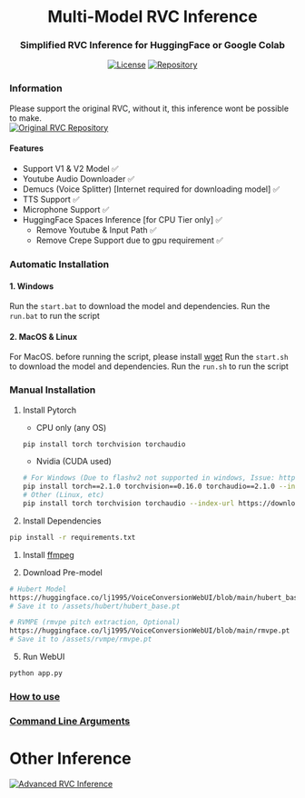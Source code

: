 <div align="center">

# Multi-Model RVC Inference
### Simplified RVC Inference for HuggingFace or Google Colab

[![License](https://img.shields.io/github/license/arkandash/Multi-Model-RVC-Inference?style=for-the-badge)](https://github.com/ArkanDash/Multi-Model-RVC-Inference/blob/master/LICENSE)
[![Repository](https://img.shields.io/badge/Github-Multi%20Model%20RVC%20Inference-blue?style=for-the-badge&logo=github)](https://github.com/ArkanDash/Multi-Model-RVC-Inference)
</div>

### Information
Please support the original RVC, without it, this inference wont be possible to make.<br />
[![Original RVC Repository](https://img.shields.io/badge/Github-Original%20RVC%20Repository-blue?style=for-the-badge&logo=github)](https://github.com/RVC-Project/Retrieval-based-Voice-Conversion-WebUI)
#### Features
- Support V1 & V2 Model ✅
- Youtube Audio Downloader ✅
- Demucs (Voice Splitter) [Internet required for downloading model] ✅
- TTS Support ✅
- Microphone Support ✅
- HuggingFace Spaces Inference [for CPU Tier only] ✅
    - Remove Youtube & Input Path ✅
    - Remove Crepe Support due to gpu requirement ✅

### Automatic Installation
#### 1. Windows
  Run the `start.bat` to download the model and dependencies.
  Run the `run.bat` to run the script
#### 2. MacOS & Linux
  For MacOS. before running the script, please install [wget](https://formulae.brew.sh/formula/wget)
  Run the `start.sh` to download the model and dependencies.
  Run the `run.sh` to run the script

### Manual Installation

1. Install Pytorch <br />
    - CPU only (any OS)
    ```bash
    pip install torch torchvision torchaudio
    ```
    - Nvidia (CUDA used)
    ```bash
    # For Windows (Due to flashv2 not supported in windows, Issue: https://github.com/Dao-AILab/flash-attention/issues/345#issuecomment-1747473481)
    pip install torch==2.1.0 torchvision==0.16.0 torchaudio==2.1.0 --index-url https://download.pytorch.org/whl/cu121
    # Other (Linux, etc)
    pip install torch torchvision torchaudio --index-url https://download.pytorch.org/whl/cu121
    ```

2. Install Dependencies<br />
```bash
pip install -r requirements.txt
```
1. Install [ffmpeg](https://ffmpeg.org/)

2. Download Pre-model 
```bash
# Hubert Model
https://huggingface.co/lj1995/VoiceConversionWebUI/blob/main/hubert_base.pt
# Save it to /assets/hubert/hubert_base.pt

# RVMPE (rmvpe pitch extraction, Optional)
https://huggingface.co/lj1995/VoiceConversionWebUI/blob/main/rmvpe.pt
# Save it to /assets/rvmpe/rmvpe.pt
```

5. Run WebUI <br />
```bash
python app.py
```

### [How to use](docs/HOW_TO_USE.md)
### [Command Line Arguments](docs/COMMAND_LINE_ARGUMENTS.md)

# Other Inference
[![Advanced RVC Inference](https://img.shields.io/badge/Github-Advanced_RVC_Inference-blue?style=for-the-badge&logo=github)](https://github.com/ArkanDash/Advanced-RVC-Inference)